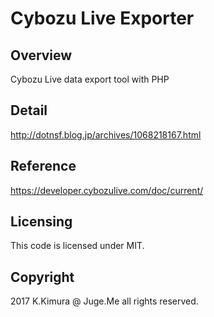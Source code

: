 # Cybozu Live Exporter

## Overview

Cybozu Live data export tool with PHP

## Detail

http://dotnsf.blog.jp/archives/1068218167.html

## Reference

https://developer.cybozulive.com/doc/current/

## Licensing

This code is licensed under MIT.

## Copyright

2017 K.Kimura @ Juge.Me all rights reserved.

